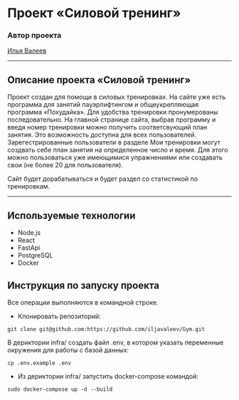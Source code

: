 # Проект «Силовой тренинг»

### Автор проекта
[Илья Валеев](https://github.com/iljavaleev/) 

---
## Описание проекта «Силовой тренинг»
Проект создан для помощи в силовых тренировках. На сайте уже есть программа
для занятий пауэрлифтингом и общеукрепляющая программа «Похудайка». Для удобства
тренировки пронумерованы последовательно. На главной странице сайта, выбрав программу и введя 
номер тренировки можно получить соответсвующий план занятия. Это возможность доступна для всех пользователей.
Зарегестрированные пользователи в разделе Мои тренировки могут создвать себе план занятия на определенное число и время. Для этого можно пользоваться уже имеющимися упражнениями или создавать свои (не более 20 для пользователя).

Сайт будет дорабатываться и будет раздел со статистикой по тренировкам.

---
## Используемые технологии
* Node.js
* React
* FastApi
* PostgreSQL
* Docker

## Инструкция по запуску проекта

Все операции выполняются в командной строке.


* Клонировать репозиторий:
```
git clone git@github.com:https://github.com/iljavaleev/Gym.git
```

В дериктории infra/ cоздать файл .env, в котором указать переменные окружения для работы с базой данных:
```
cp .env.example .env
```

* Из дериктории infra/ запустить docker-compose командой:
```
sudo docker-compose up -d --build
```